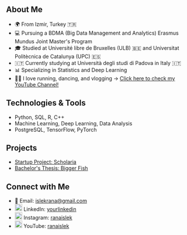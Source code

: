 ## About Me
- 🌍 From Izmir, Turkey 🇹🇷
- 💻 Pursuing a BDMA (Big Data Management and Analytics) Erasmus Mundus Joint Master's Program
- 🎓 Studied at Université libre de Bruxelles (ULB) 🇧🇪 and Universitat Politècnica de Catalunya (UPC) 🇪🇸
- 🇮🇹 Currently studying at Università degli studi di Padova in Italy 🇮🇹
- 📊 Specializing in Statistics and Deep Learning
- 🏃‍♀️ I love running, dancing, and vlogging -> <a href="https://www.youtube.com/@ranaislek" target="_blank">Click here to check my YouTube Channel!</a>

## Technologies & Tools
- Python, SQL, R, C++
- Machine Learning, Deep Learning, Data Analysis
- PostgreSQL, TensorFlow, PyTorch

## Projects
- [Startup Project: Scholaria](https://github.com/ranaislek/Scholaria-Startup)
- [Bachelor's Thesis: Bigger Fish](https://github.com/ranaislek/BiggerFish-Bachelors-Thesis)

## Connect with Me
- 📧 Email: islekrana@gmail.com
- <img src="https://upload.wikimedia.org/wikipedia/commons/0/01/LinkedIn_Logo.svg" width="20px" /> LinkedIn: <a href="https://www.linkedin.com/in/yourlinkedin" target="_blank">yourlinkedin</a>
- <img src="https://upload.wikimedia.org/wikipedia/commons/a/a5/Instagram_icon.png" width="20px" /> Instagram: <a href="https://www.instagram.com/ranaislek/" target="_blank">ranaislek</a>
- <img src="https://upload.wikimedia.org/wikipedia/commons/4/42/YouTube_icon_%282013-2017%29.png" width="20px" /> YouTube: <a href="https://www.youtube.com/@ranaislek" target="_blank">ranaislek</a>
